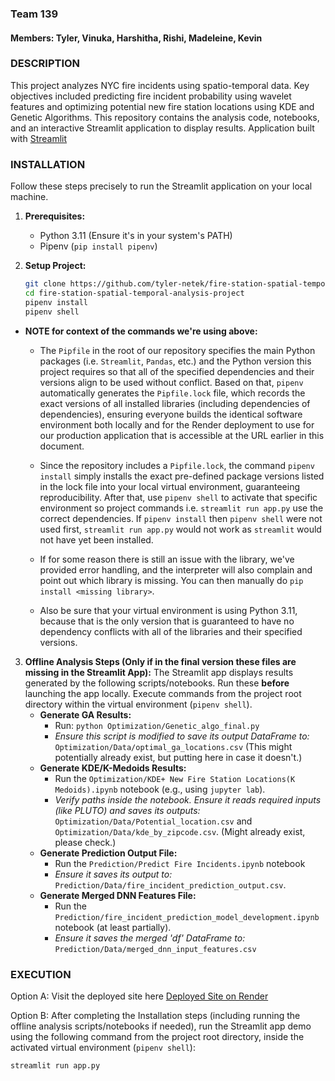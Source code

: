 ### Team 139

#### Members: Tyler, Vinuka, Harshitha, Rishi, Madeleine, Kevin

### DESCRIPTION

This project analyzes NYC fire incidents using spatio-temporal data. Key objectives included predicting fire incident probability using wavelet features and optimizing potential new fire station locations using KDE and Genetic Algorithms. This repository contains the analysis code, notebooks, and an interactive Streamlit application to display results. Application built with [Streamlit](https://docs.streamlit.io)

### INSTALLATION

Follow these steps precisely to run the Streamlit application on your local machine.

1.  **Prerequisites:**
    * Python 3.11 (Ensure it's in your system's PATH)
    * Pipenv (`pip install pipenv`)

2.  **Setup Project:**
    ```bash
    git clone https://github.com/tyler-netek/fire-station-spatial-temporal-analysis-project.git
    cd fire-station-spatial-temporal-analysis-project
    pipenv install
    pipenv shell
    ```

 - **NOTE for context of the commands we're using above:**

   - The `Pipfile` in the root of our repository specifies the main Python packages (i.e. `Streamlit`, `Pandas`, etc.) and the Python version this project requires so that all of the specified dependencies and their versions align to be used without conflict. Based on that, `pipenv` automatically generates the `Pipfile.lock` file, which records the exact versions of all installed libraries (including dependencies of dependencies), ensuring everyone builds the identical software environment both locally and for the Render deployment to use for our production application that is accessible at the URL earlier in this document.

   - Since the repository includes a `Pipfile.lock`, the command `pipenv install` simply installs the exact pre-defined package versions listed in the lock file into your local virtual environment, guaranteeing reproducibility. After that, use `pipenv shell` to activate that specific environment so project commands i.e. `streamlit run app.py` use the correct dependencies. If `pipenv install` then `pipenv shell` were not used first, `streamlit run app.py` would not work as `streamlit` would not have yet been installed.

   - If for some reason there is still an issue with the library, we've provided error handling, and the interpreter will also complain and point out which library is missing. You can then manually do `pip install <missing library>`.

   - Also be sure that your virtual environment is using Python 3.11, because that is the only version that is guaranteed to have no dependency conflicts with all of the libraries and their specified versions.

3.  **Offline Analysis Steps (Only if in the final version these files are missing in the Streamlit App):**
    The Streamlit app displays results generated by the following scripts/notebooks. Run these **before** launching the app locally. Execute commands from the project root directory within the virtual environment (`pipenv shell`).
    * **Generate GA Results:**
        * Run: `python Optimization/Genetic_algo_final.py`
        * *Ensure this script is modified to save its output DataFrame to:* `Optimization/Data/optimal_ga_locations.csv` (This might potentially already exist, but putting here in case it doesn't.)
    * **Generate KDE/K-Medoids Results:**
        * Run the `Optimization/KDE+ New Fire Station Locations(K Medoids).ipynb` notebook (e.g., using `jupyter lab`).
        * *Verify paths inside the notebook. Ensure it reads required inputs (like PLUTO) and saves its outputs:* `Optimization/Data/Potential_location.csv` and `Optimization/Data/kde_by_zipcode.csv`. (Might already exist, please check.)
    * **Generate Prediction Output File:**
        * Run the `Prediction/Predict Fire Incidents.ipynb` notebook
        * *Ensure it saves its output to:* `Prediction/Data/fire_incident_prediction_output.csv`.
    * **Generate Merged DNN Features File:**
        * Run the `Prediction/fire_incident_prediction_model_development.ipynb` notebook (at least partially).
        * *Ensure it saves the merged 'df' DataFrame to:* `Prediction/Data/merged_dnn_input_features.csv`

### EXECUTION

Option A: Visit the deployed site here [Deployed Site on Render](https://fire-station-spatial-temporal-analysis.onrender.com/)

Option B: After completing the Installation steps (including running the offline analysis scripts/notebooks if needed), run the Streamlit app demo using the following command from the project root directory, inside the activated virtual environment (`pipenv shell`):

```bash
streamlit run app.py